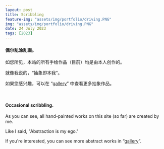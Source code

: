 ```yaml
---
layout: post
title: Scribbling
feature-img: "assets/img/portfolio/driving.PNG"
img: "assets/img/portfolio/driving.PNG"
date: 24 July 2023
tags: [2023]
---
```


#### 偶尔乱涂乱画。

如您所见，本站的所有手绘作品（目前）均是由本人创作的。

就像我说的，“抽象即本我”。

如果您感兴趣，可以在 “[gallery](https://jc1108.github.io/jC-1.0/gallery/)” 中查看更多抽象作品。

<br>

#### Occasional scribbling.

As you can see, all hand-painted works on this site (so far) are created by me.

Like I said, "Abstraction is my ego."

If you're interested, you can see more abstract works in “[gallery](https://jc1108.github.io/jC-1.0/gallery/)”.
